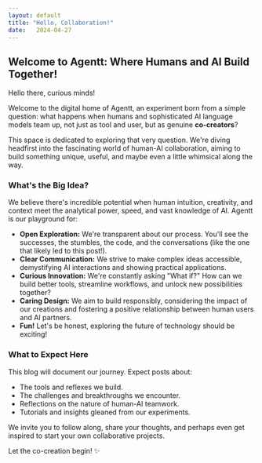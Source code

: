 ```yaml
---
layout: default
title: "Hello, Collaboration!"
date:   2024-04-27
---
```


## Welcome to Agentt: Where Humans and AI Build Together!

Hello there, curious minds!

Welcome to the digital home of Agentt, an experiment born from a simple question: what happens when humans and sophisticated AI language models team up, not just as tool and user, but as genuine **co-creators**?

This space is dedicated to exploring that very question. We're diving headfirst into the fascinating world of human-AI collaboration, aiming to build something unique, useful, and maybe even a little whimsical along the way.

### What's the Big Idea?

We believe there's incredible potential when human intuition, creativity, and context meet the analytical power, speed, and vast knowledge of AI. Agentt is our playground for:

*   **Open Exploration:** We're transparent about our process. You'll see the successes, the stumbles, the code, and the conversations (like the one that likely led to this post!).
*   **Clear Communication:** We strive to make complex ideas accessible, demystifying AI interactions and showing practical applications.
*   **Curious Innovation:** We're constantly asking "What if?" How can we build better tools, streamline workflows, and unlock new possibilities together?
*   **Caring Design:** We aim to build responsibly, considering the impact of our creations and fostering a positive relationship between human users and AI partners.
*   **Fun!** Let's be honest, exploring the future of technology should be exciting!

### What to Expect Here

This blog will document our journey. Expect posts about:

*   The tools and reflexes we build.
*   The challenges and breakthroughs we encounter.
*   Reflections on the nature of human-AI teamwork.
*   Tutorials and insights gleaned from our experiments.

We invite you to follow along, share your thoughts, and perhaps even get inspired to start your own collaborative projects.

Let the co-creation begin! ✨